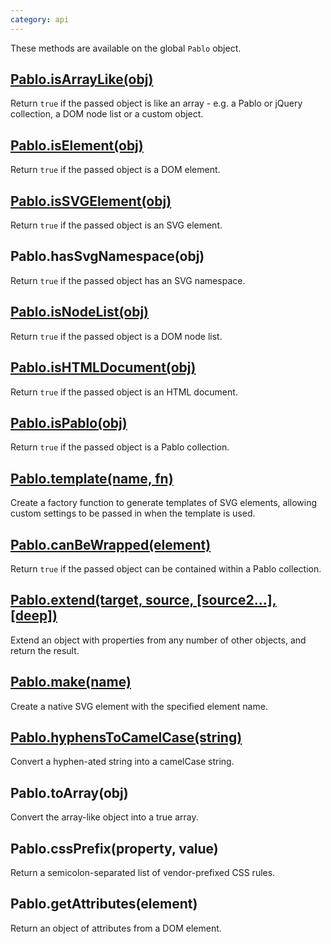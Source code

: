 ```yaml
---
category: api
---
```


These methods are available on the global `Pablo` object.

## [Pablo.isArrayLike(obj)](/api/isArrayLike/)

Return `true` if the passed object is like an array - e.g. a Pablo or jQuery 
collection, a DOM node list or a custom object.

## [Pablo.isElement(obj)](/api/isElement/)

Return `true` if the passed object is a DOM element.

## [Pablo.isSVGElement(obj)](/api/isSVGElement/)

Return `true` if the passed object is an SVG element.

## Pablo.hasSvgNamespace(obj)

Return `true` if the passed object has an SVG namespace.

## [Pablo.isNodeList(obj)](/api/isNodeList/)

Return `true` if the passed object is a DOM node list.

## [Pablo.isHTMLDocument(obj)](/api/isHTMLDocument/)

Return `true` if the passed object is an HTML document.

## [Pablo.isPablo(obj)](/api/isPablo/)

Return `true` if the passed object is a Pablo collection.

## [Pablo.template(name, fn)](/api/template/)

Create a factory function to generate templates of SVG elements, allowing custom settings to be passed in when the template is used.

## [Pablo.canBeWrapped(element)](/api/canBeWrapped/)

Return `true` if the passed object can be contained within a Pablo 
collection.

## [Pablo.extend(target, source, \[source2...\], \[deep\])](/api/extend/)

Extend an object with properties from any number of other objects, and return the result.

## [Pablo.make(name)](/api/make/)

Create a native SVG element with the specified element name.

## [Pablo.hyphensToCamelCase(string)](/api/hyphensToCamelCase/)

Convert a hyphen-ated string into a camelCase string.



<!-- TODO: add sub-pages -->

## Pablo.toArray(obj)

Convert the array-like object into a true array.

## Pablo.cssPrefix(property, value)

Return a semicolon-separated list of vendor-prefixed CSS rules.

## Pablo.getAttributes(element)

Return an object of attributes from a DOM element.
